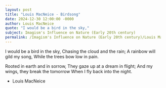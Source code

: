 ```yaml
---
layout: post
title: "Louis MacNeice - Birdsong"
date: 2024-12-30 12:00:00 -0000
author: Louis MacNeice
quote: "I would be a bird in the sky,"
subject: Imagism's Influence on Nature (Early 20th century)
permalink: /Imagism's Influence on Nature (Early 20th century)/Louis MacNeice/Louis MacNeice - Birdsong
---
```


I would be a bird in the sky,
Chasing the cloud and the rain;
A rainbow will gild my song,
While the trees bow low in pain.

Rooted in earth and in sorrow,
They gaze up at a dream in flight;
And my wings, they break the tomorrow
When I fly back into the night.


- Louis MacNeice
